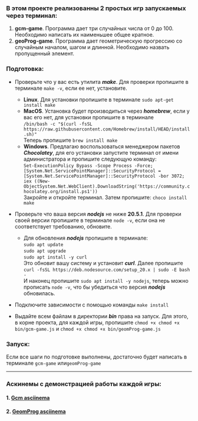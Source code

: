 ### В этом проекте реализованны 2 простых игр запускаемых через терминал:

1. **gcm-game**. Программа дает три случайных числа от 0 до 100. Необходимо написать их наименьшее общее кратное.
2. **geoProg-game**. Программа дает геометрическую прогрессию со случайным началом, шагом и длинной. Необходимо назвать пропущенный элемент.

### Подготовка:

- Проверьте что у вас есть утилита ***make***. Для проверки пропишите в терминале ```make -v```, если ее нет, установите.
    - **Linux**. Для установки пропишите в терминале ```sudo apt-get install make```
    - **MacOS**. Установка будет производиться через ***homebrew***, если у вас его нет, для установки пропишите в
      терминале\
      ```/bin/bash -c "$(curl -fsSL https://raw.githubusercontent.com/Homebrew/install/HEAD/install.sh)"```\
      Теперь пропишите ```brew install make```
    - **Windows**. Предлагаю воспользоваться менеджером пакетов ***Chocolatey***, для его установки запустите терминал
      от имени администратора и пропишите следующую команду:\
      ```Set-ExecutionPolicy Bypass -Scope Process -Force; [System.Net.ServicePointManager]::SecurityProtocol = [System.Net.ServicePointManager]::SecurityProtocol -bor 3072; iex ((New-ObjectSystem.Net.WebClient).DownloadString('https://community.chocolatey.org/install.ps1'))```\
      Закройте и откройте терминал. Затем пропишите: ```choco install make```


- Проверьте что ваша версия ***nodejs*** не ниже **20.5.1**. Для проверки своей версии пропишите в терминале
  ```node -v```, если она не соответствует требованию, обновите.
    - Для обновления ***nodejs*** пропишите в терминале:\
      ```sudo apt update```\
      ```sudo apt upgrade```\
      ```sudo apt install -y curl```\
      Это обновит вашу систему и установит ***curl***. Далее пропишите
      ```curl -fsSL https://deb.nodesource.com/setup_20.x | sudo -E bash -```\
      И наконец пропишите ```sudo apt install -y nodejs```, теперь можно прописать ```node -v```, что бы убедиться что
      версия ***nodejs*** обновилась.

- Подключите зависимости с помощью команды ```make install```
- Выдайте всем файлам в директории ***bin*** права на запуск. Для этого, в корне проекта, для каждой игры, пропишите
  ```chmod +x chmod +x bin/gcm-game.js``` и ```chmod +x chmod +x bin/geomProg-game.js```

### Запуск:

Если все шаги по подготовке выполнены, достаточно будет написать в терминале ```gcm-game``` или```geomProg-game```

***

### Аскинемы с демонстрацией работы каждой игры:

#### 1. [Gcm asciinema](https://asciinema.org/a/9sy6cpCWIElRPg0JiXwhAciS3)

#### 2. [GeomProg asciinema](https://asciinema.org/a/AuERBe5oEqpMFm2uLDbcAARWe)
